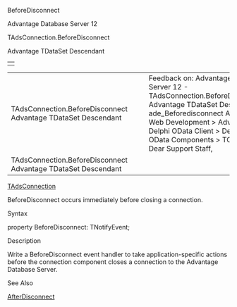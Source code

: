 BeforeDisconnect




Advantage Database Server 12  

TAdsConnection.BeforeDisconnect

Advantage TDataSet Descendant

|  |
| --- |
|  |

|  |  |  |  |  |
| --- | --- | --- | --- | --- |
| TAdsConnection.BeforeDisconnect  Advantage TDataSet Descendant |  |  | Feedback on: Advantage Database Server 12 - TAdsConnection.BeforeDisconnect Advantage TDataSet Descendant ade\_Beforedisconnect Advantage Web Development > Advantage Delphi OData Client > Delphi OData Components > TODataSet / Dear Support Staff, |  |
| TAdsConnection.BeforeDisconnect  Advantage TDataSet Descendant |  |  |  |  |

[TAdsConnection](ade_tadsconnection_7.htm)

BeforeDisconnect occurs immediately before closing a connection.

Syntax

property BeforeDisconnect: TNotifyEvent;

Description

Write a BeforeDisconnect event handler to take application-specific actions before the connection component closes a connection to the Advantage Database Server.

See Also

[AfterDisconnect](ade_afterdisconnect.htm)